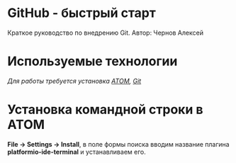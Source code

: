 # GitHub - быстрый старт
Краткое руководство по внедрению Git. Автор: Чернов Алексей

# Используемые технологии
_Для работы требуется установка [ATOM](https://atom.io/), [Git](https://git-scm.com/)_

# Установка командной строки в ATOM
**File -> Settings -> Install**, в поле формы поиска вводим название плагина **platformio-ide-terminal** и устанавливаем его.


